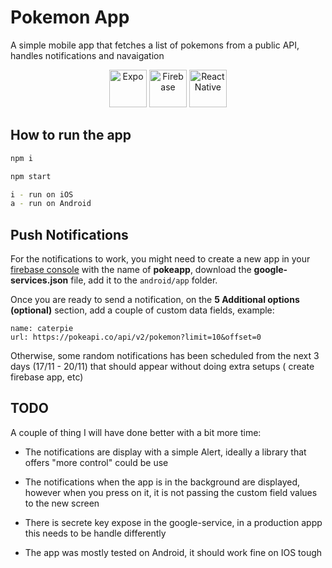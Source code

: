 # Pokemon App
A simple mobile app that fetches a list of pokemons from a public API, handles notifications and navaigation


<p align="center">
  <img src="https://upload.wikimedia.org/wikipedia/commons/3/3c/Expo_Icon.svg" alt="Expo" width="60"/>
  <img src="https://firebase.google.com/downloads/brand-guidelines/SVG/logo-logomark.svg" alt="Firebase" width="60"/>
  <img src="https://reactnative.dev/img/header_logo.svg" alt="React Native" width="60"/>
</p>


## How to run the app

```bash
npm i
```

```bash
npm start
```

```bash
i - run on iOS
a - run on Android
```

## Push Notifications

For the notifications to work, you might need to create a new app in your [firebase console](https://console.firebase.google.com/) with the name of **pokeapp**, download the **google-services.json** file, add it to the ``android/app`` folder.

Once you are ready to send a notification, on the **5 Additional options (optional)** section, add a couple of custom data fields, example:

```
name: caterpie
url: https://pokeapi.co/api/v2/pokemon?limit=10&offset=0
```

Otherwise, some random notifications has been scheduled from the next 3 days (17/11 - 20/11) that should appear without doing extra setups ( create firebase app, etc)

## TODO
A couple of thing I will have done better with a bit more time:

- The notifications are display with a simple Alert, ideally a library that offers "more control" could be use

- The notifications when the app is in the background are displayed, however when you press on it, it is not passing the custom field values to the new screen

- There is secrete key expose in the google-service, in a production appp this needs to be handle differently

- The app was mostly tested on Android, it should work fine on IOS tough



